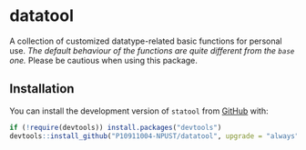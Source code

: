 # datatool
A collection of customized datatype-related basic functions for personal use. 
*The default behaviour of the functions are quite different from the `base` one.*
Please be cautious when using this package.

## Installation

You can install the development version of `statool` from [GitHub](https://github.com/P10911004-NPUST/datatool/) with:

``` r
if (!require(devtools)) install.packages("devtools")
devtools::install_github("P10911004-NPUST/datatool", upgrade = "always", quiet = TRUE)
```

